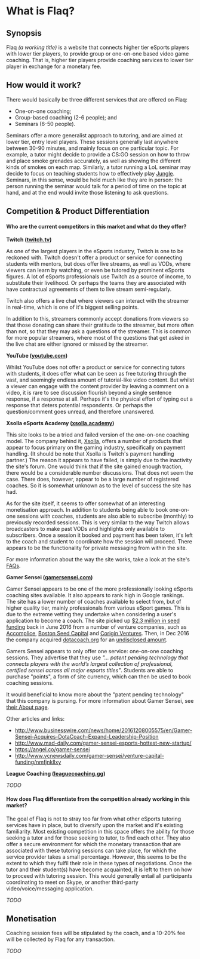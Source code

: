 # What is Flaq?

## Synopsis

Flaq *(a working title)* is a website that connects higher tier eSports players with lower tier players, to provide group or one-on-one based video game coaching. That is, higher tier players provide coaching services to lower tier player in exchange for a monetary fee.

## How would it work?

There would basically be three different services that are offered on Flaq:

- One-on-one coaching;
- Group-based coaching (2-6 people); and
- Seminars (6-50 people).

Seminars offer a more generalist approach to tutoring, and are aimed at lower tier, entry level players. These sessions generally last anywhere between 30-90 minutes, and mainly focus on one particular topic. For example, a tutor might decide to provide a CS:GO session on how to throw and place smoke grenades accurately, as well as showing the different kinds of smokes on each map. Similarly, a tutor running a LoL seminar may decide to focus on teaching students how to effectively play [Jungle](http://leagueoflegends.wikia.com/wiki/Jungling). Seminars, in this sense, would be held much like they are in person: the person running the seminar would talk for a period of time on the topic at hand, and at the end would invite those listening to ask questions.

## Competition & Product Differentiation

#### Who are the current competitors in this market and what do they offer?

**Twitch ([twitch.tv](https://www.twitch.tv/))**

As one of the largest players in the eSports industry, Twitch is one to be reckoned with. Twitch doesn't offer a product or service for connecting students with mentors, but does offer live streams, as well as VODs, where viewers can learn by watching, or even be tutored by prominent eSports figures. A lot of eSports professionals use Twitch as a source of income, to substitute their livelihood. Or perhaps the teams they are associated with have contractual agreements of them to live stream semi-regularly.

Twitch also offers a live chat where viewers can interact with the streamer in real-time, which is one of it's biggest selling points.

In addition to this, streamers commonly accept donations from viewers so that those donating can share their gratitude to the streamer, but more often than not, so that they may ask a questions of the streamer. This is common for more popular streamers, where most of the questions that get asked in the live chat are either ignored or missed by the streamer.

**YouTube ([youtube.com](https://www.youtube.com/))**

Whilst YouTube does not offer a product or service for connecting tutors with students, it does offer what can be seen as free tutoring through the vast, and seemingly endless amount of tutorial-like video content. But whilst a viewer can engage with the content provider by leaving a comment on a video, it is rare to see discussion flourish beyond a single sentence response, if a response at all. Perhaps it's the physical effort of typing out a response that deters potential respondents. Or perhaps the question/comment goes unread, and therefore unanswered.

**Xsolla eSports Academy ([xsolla.academy](https://xsolla.academy/))**

This site looks to be a tried and failed version of the one-on-one coaching model. The company behind it, [Xsolla](https://xsolla.com/), offers a number of products that appear to focus primary on the gaming industry, specifically on payment handling. (It should be note that Xsolla is Twitch's payment handling partner.) The reason it appears to have failed, is simply due to the inactivity the site's forum. One would think that if the site gained enough traction, there would be a considerable number discussions. That does not seem the case. There does, however, appear to be a large number of registered coaches. So it is somewhat unknown as to the level of success the site has had.

As for the site itself, it seems to offer somewhat of an interesting monetisation approach. In addition to students being able to book one-on-one sessions with coaches, students are also able to subscribe (monthly) to previously recorded sessions. This is very similar to the way Twitch allows broadcasters to make past VODs and highlights only available to subscribers. Once a session it booked and payment has been taken, it's left to the coach and student to coordinate how the session will proceed. There appears to be the functionality for private messaging from within the site.

For more information about the way the site works, take a look at the site's [FAQs](https://xsolla.academy/FAQ/).

**Gamer Sensei ([gamersensei.com](https://www.gamersensei.com/))**

Gamer Sensei appears to be one of the more professionally looking eSports coaching sites available. It also appears to rank high in Google rankings. The site has a lower number of coaches available to select from, but of higher quality tier, mainly professionals from various eSport games. This is due to the extreme vetting they undertake when considering a user's application to become a coach. The site picked up [$2.3 million in seed funding](http://www.vcnewsdaily.com/gamer-sensei/venture-capital-funding/nmfjnkllxy) back in June 2016 from a number of venture companies, such as [Accomplice](https://accomplice.co/), [Boston Seed Capital](http://www.bostonseed.com/) and [Corigin Ventures](http://coriginventures.com/). Then, in Dec 2016 the company acquired [dotacoach.org](https://dotacoach.org/) for an [undisclosed amount](http://www.businesswire.com/news/home/20161208005575/en/Gamer-Sensei-Acquires-DotaCoach-Expand-Leadership-Position).

Gamers Sensei appears to only offer one service: one-on-one coaching sessions. They advertise that they use *"... patent pending technology that connects players with the world’s largest collection of professional, certified sensei across all major esports titles"*. Students are able to purchase "points", a form of site currency, which can then be used to book coaching sessions.

It would beneficial to know more about the "patent pending technology" that this company is pursing. For more information about Gamer Sensei, see [their About page](https://www.gamersensei.com/about).

Other articles and links:
- http://www.businesswire.com/news/home/20161208005575/en/Gamer-Sensei-Acquires-DotaCoach-Expand-Leadership-Position
- http://www.mad-daily.com/gamer-sensei-esports-hottest-new-startup/
- https://angel.co/gamer-sensei
- http://www.vcnewsdaily.com/gamer-sensei/venture-capital-funding/nmfjnkllxy

**League Coaching ([leaguecoaching.gg](https://www.leaguecoaching.gg/))**

*TODO*

#### How does Flaq differentiate from the competition already working in this market?

The goal of Flaq is not to stray too far from what other eSports tutoring services have in place, but to diversify upon the market and it's existing familiarity. Most existing competition in this space offers the ability for those seeking a tutor and for those seeking to tutor, to find each other. They also offer a secure environment for which the monetary transaction that are associated with these tutoring sessions can take place, for which the service provider takes a small percentage. However, this seems to be the extent to which they fulfil their role in these types of negotiations. Once the tutor and their student(s) have become acquainted, it is left to them on how to proceed with tutoring session. This would generally entail all participants coordinating to meet on Skype, or another third-party video/voice/messaging application.

*TODO*

## Monetisation

Coaching session fees will be stipulated by the coach, and a 10-20% fee will be collected by Flaq for any transaction.

*TODO*
